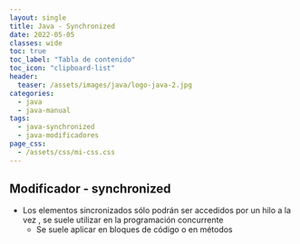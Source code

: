 ```yaml
---
layout: single
title: Java - Synchronized
date: 2022-05-05
classes: wide
toc: true
toc_label: "Tabla de contenido"
toc_icon: "clipboard-list"
header:
  teaser: /assets/images/java/logo-java-2.jpg
categories:
  - java
  - java-manual
tags:
  - java-synchronized
  - java-modificadores
page_css: 
  - /assets/css/mi-css.css
---
```


## Modificador - synchronized

* Los elementos sincronizados sólo podrán ser accedidos por un hilo a la vez , se suele utilizar en la programación concurrente
  * Se suele aplicar en bloques de código o en métodos